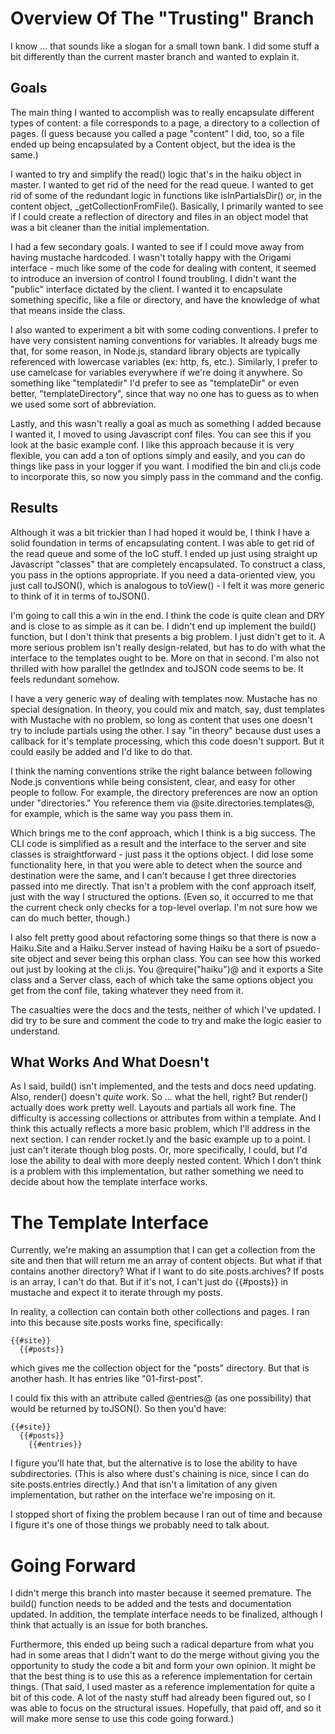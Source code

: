 # Overview Of The "Trusting" Branch

I know ... that sounds like a slogan for a small town bank. I did some stuff a bit differently than the current master branch and wanted to explain it.

## Goals

The main thing I wanted to accomplish was to really encapsulate different types of content: a file corresponds to a page, a directory to a collection of pages. (I guess because you called a page "content" I did, too, so a file ended up being encapsulated by a Content object, but the idea is the same.)

I wanted to try and simplify the read() logic that's in the haiku object in master. I wanted to get rid of the need for the read queue. I wanted to get rid of some of the redundant logic in functions like isInPartialsDir() or, in the content object, _getCollectionFromFile(). Basically, I primarily wanted to see if I could create a reflection of directory and files in an object model that was a bit cleaner than the initial implementation.

I had a few secondary goals. I wanted to see if I could move away from having mustache hardcoded. I wasn't totally happy with the Origami interface - much like some of the code for dealing with content, it seemed to introduce an inversion of control I found troubling. I didn't want the "public" interface dictated by the client. I wanted it to encapsulate something specific, like a file or directory, and have the knowledge of what that means inside the class.

I also wanted to experiment a bit with some coding conventions. I prefer to have very consistent naming conventions for variables. It already bugs me that, for some reason, in Node.js, standard library objects are typically referenced with lowercase variables (ex: http, fs, etc.). Similarly, I prefer to use camelcase for variables everywhere if we're doing it anywhere. So something like "templatedir" I'd prefer to see as "templateDir" or even better, "templateDirectory", since that way no one has to guess as to when we used some sort of abbreviation.

Lastly, and this wasn't really a goal as much as something I added because I wanted it, I moved to using Javascript conf files. You can see this if you look at the basic example conf. I like this approach because it is very flexible, you can add a ton of options simply and easily, and you can do things like pass in your logger if you want. I modified the bin and cli.js code to incorporate this, so now you simply pass in the command and the config.

## Results

Although it was a bit trickier than I had hoped it would be, I think I have a solid foundation in terms of encapsulating content. I was able to get rid of the read queue and some of the IoC stuff. I ended up just using straight up Javascript "classes" that are completely encapsulated. To construct a class, you pass in the options appropriate. If you need a data-oriented view, you just call toJSON(), which is analogous to toView() - I felt it was more generic to think of it in terms of toJSON().

I'm going to call this a win in the end. I think the code is quite clean and DRY and is close to as simple as it can be. I didn't end up implement the build() function, but I don't think that presents a big problem. I just didn't get to it. A more serious problem isn't really design-related, but has to do with what the interface to the templates ought to be. More on that in second. I'm also not thrilled with how parallel the getIndex and toJSON code seems to be. It feels redundant somehow.

I have a very generic way of dealing with templates now. Mustache has no special designation. In theory, you could mix and match, say, dust templates with Mustache with no problem, so long as content that uses one doesn't try to include partials using the other. I say "in theory" because dust uses a callback for it's template processing, which this code doesn't support. But it could easily be added and I'd like to do that.

I think the naming conventions strike the right balance between following Node.js conventions while being consistent, clear, and easy for other people to follow. For example, the directory preferences are now an option under "directories." You reference them via @site.directories.templates@, for example, which is the same way you pass them in.

Which brings me to the conf approach, which I think is a big success. The CLI code is simplified as a result and the interface to the server and site classes is straightforward - just pass it the options object. I did lose some functionality here, in that you were able to detect when the source and destination were the same, and I can't because I get three directories passed into me directly. That isn't a problem with the conf approach itself, just with the way I structured the options. (Even so, it occurred to me that the current check only checks for a top-level overlap. I'm not sure how we can do much better, though.)

I also felt pretty good about refactoring some things so that there is now a Haiku.Site and a Haiku.Server instead of having Haiku be a sort of psuedo-site object and sever being this orphan class. You can see how this worked out just by looking at the cli.js. You @require("haiku")@ and it exports a Site class and a Server class, each of which take the same options object you get from the conf file, taking whatever they need from it.

The casualties were the docs and the tests, neither of which I've updated. I did try to be sure and comment the code to try and make the logic easier to understand.

## What Works And What Doesn't

As I said, build() isn't implemented, and the tests and docs need updating. Also, render() doesn't _quite_ work. So ... what the hell, right? But render() actually does work pretty well. Layouts and partials all work fine. The difficulty is accessing collections or attributes from within a template. And I think this actually reflects a more basic problem, which I'll address in the next section. I can render rocket.ly and the basic example up to a point. I just can't iterate though blog posts. Or, more specifically, I could, but I'd lose the ability to deal with more deeply nested content. Which I don't think is a problem with this implementation, but rather something we need to decide about how the template interface works.

# The Template Interface

Currently, we're making an assumption that I can get a collection from the site and then that will return me an array of content objects. But what if that contains another directory? What if I want to do site.posts.archives? If posts is an array, I can't do that. But if it's not, I can't just do {{#posts}} in mustache and expect it to iterate through my posts.

In reality, a collection can contain both other collections and pages. I ran into this because site.posts works fine, specifically:

    {{#site}}
      {{#posts}}
      
which gives me the collection object for the "posts" directory. But that is another hash. It has entries like "01-first-post". 

I could fix this with an attribute called @entries@ (as one possibility) that would be returned by toJSON(). So then you'd have:

    {{#site}}
      {{#posts}}
        {{#entries}}
        
I figure you'll hate that, but the alternative is to lose the ability to have subdirectories. (This is also where dust's chaining is nice, since I can do site.posts.entries directly.) And that isn't a limitation of any given implementation, but rather on the interface we're imposing on it.

I stopped short of fixing the problem because I ran out of time and because I figure it's one of those things we probably need to talk about.

# Going Forward

I didn't merge this branch into master because it seemed premature. The build() function needs to be added and the tests and documentation updated. In addition, the template interface needs to be finalized, although I think that actually is an issue for both branches.

Furthermore, this ended up being such a radical departure from what you had in some areas that I didn't want to do the merge without giving you the opportunity to study the code a bit and form your own opinion. It might be that the best thing is to use this as a reference implementation for certain things. (That said, I used master as a reference implementation for quite a bit of this code. A lot of the nasty stuff had already been figured out, so I was able to focus on the structural issues. Hopefully, that paid off, and so it will make more sense to use this code going forward.)
  




